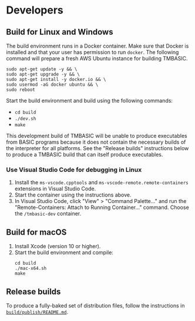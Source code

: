 # Developers

## Build for Linux and Windows
The build environment runs in a Docker container. Make sure that Docker is installed and that your user has permission to run `docker`. The following command will prepare a fresh AWS Ubuntu instance for building TMBASIC.

```
sudo apt-get update -y && \
sudo apt-get upgrade -y && \
sudo apt-get install -y docker.io && \
sudo usermod -aG docker ubuntu && \
sudo reboot
```

Start the build environment and build using the following commands:
- `cd build`
- `./dev.sh`
- `make`

This development build of TMBASIC will be unable to produce executables from BASIC programs because it does not contain the necessary builds of the interpreter for all platforms. See the "Release builds" instructions below to produce a TMBASIC build that can itself produce executables.

### Use Visual Studio Code for debugging in Linux
1. Install the `ms-vscode.cpptools` and `ms-vscode-remote.remote-containers` extensions in Visual Studio Code.
1. Start the container using the instructions above.
1. In Visual Studio Code, click "View" > "Command Palette..." and run the "Remote-Containers: Attach to Running Container..." command. Choose the `/tmbasic-dev` container.

## Build for macOS
1. Install Xcode (version 10 or higher).
1. Start the build environment and compile:
    ```
    cd build
    ./mac-x64.sh
    make
    ```

## Release builds
To produce a fully-baked set of distribution files, follow the instructions in [`build/publish/README.md`](build/publish/README.md).
